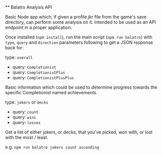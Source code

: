 ** Balatro Analysis API

Basic Node app which, if given a profile.jkr file from the game's save directory, can perform some analysis on it.  Intended to be used as an API endpoint in a proper application.

Once installed (`npm install`), run the main script (`npm run balatro`) with `type`, `query` and `direction` parameters following to get a JSON response back for:

type: `overall`
 - query: `Completionist`
 - query: `CompletionistPlus`
 - query: `CompletionistPlusPlus`

Basic information which could be used to determine progress towards the specific Completionist named achievements.

type: `jokers` or `decks`
 - query: `count`
 - query: `wins`
 - query: `losses`

Get a list of either jokers, or decks, that you've picked, won with, or lost with the most / least.

e.g. `npm run balatro jokers count ascending`